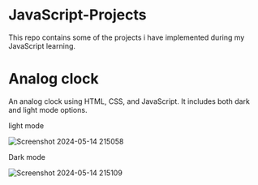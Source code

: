 # JavaScript-Projects
This repo contains some of the projects i have implemented during my JavaScript learning.

# Analog clock

An analog clock using HTML, CSS, and JavaScript. It includes both dark and light mode options.

light mode 

![Screenshot 2024-05-14 215058](https://github.com/verma2209/JavaScript-Projects/assets/119332108/b5d76f71-62b0-4740-865e-9498315bf75f)

 Dark mode

![Screenshot 2024-05-14 215109](https://github.com/verma2209/JavaScript-Projects/assets/119332108/39694773-15e2-41bd-bd47-3f9751b89e7f)
